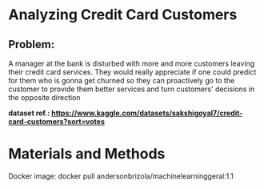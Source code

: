 # Analyzing Credit Card Customers

## Problem:
A manager at the bank is disturbed with more and more customers leaving their credit card services. They would really appreciate if one could predict for them who is gonna get churned so they can proactively go to the customer to provide them better services and turn customers' decisions in the opposite direction

**dataset ref.: https://www.kaggle.com/datasets/sakshigoyal7/credit-card-customers?sort=votes**



# Materials and Methods

Docker image: docker pull andersonbrizola/machinelearninggeral:1.1